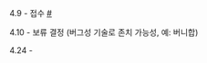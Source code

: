 4.9 - 접수 [#](https://github.com/tiny-beluga/Project-Star-Issue-Tracker/issues/1)

4.10 - 보류 결정 (버그성 기술로 존치 가능성, 예: 버니합)

4.24 - 
